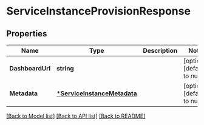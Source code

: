 # ServiceInstanceProvisionResponse

## Properties
Name | Type | Description | Notes
------------ | ------------- | ------------- | -------------
**DashboardUrl** | **string** |  | [optional] [default to null]
**Metadata** | [***ServiceInstanceMetadata**](ServiceInstanceMetadata.md) |  | [optional] [default to null]

[[Back to Model list]](../README.md#documentation-for-models) [[Back to API list]](../README.md#documentation-for-api-endpoints) [[Back to README]](../README.md)

